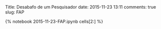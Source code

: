 Title: Desabafo de um Pesquisador
date:  2015-11-23 13:11
comments: true
slug: FAP

{% notebook 2015-11-23-FAP.ipynb cells[2:] %}
